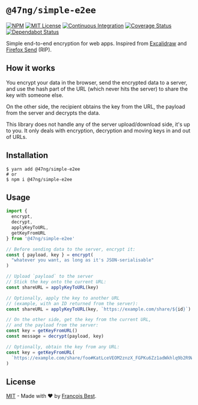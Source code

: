 # `@47ng/simple-e2ee`

[![NPM](https://img.shields.io/npm/v/@47ng/simple-e2ee?color=red)](https://www.npmjs.com/package/@47ng/simple-e2ee)
[![MIT License](https://img.shields.io/github/license/47ng/simple-e2ee.svg?color=blue)](https://github.com/47ng/simple-e2ee/blob/next/LICENSE)
[![Continuous Integration](https://github.com/47ng/simple-e2ee/workflows/Continuous%20Integration/badge.svg?branch=next)](https://github.com/47ng/simple-e2ee/actions)
[![Coverage Status](https://coveralls.io/repos/github/47ng/simple-e2ee/badge.svg?branch=next)](https://coveralls.io/github/47ng/simple-e2ee?branch=next)
[![Dependabot Status](https://api.dependabot.com/badges/status?host=github&repo=47ng/simple-e2ee)](https://dependabot.com)

Simple end-to-end encryption for web apps. Inspired from [Excalidraw](https://excalidraw.com) and [Firefox Send](https://github.com/mozilla/send) (RIP).

## How it works

You encrypt your data in the browser, send the encrypted data
to a server, and use the hash part of the URL (which never
hits the server) to share the key with someone else.

On the other side, the recipient obtains the key from the URL,
the payload from the server and decrypts the data.

This library does not handle any of the server upload/download
side, it's up to you. It only deals with encryption, decryption
and moving keys in and out of URLs.

## Installation

```shell
$ yarn add @47ng/simple-e2ee
# or
$ npm i @47ng/simple-e2ee
```

## Usage

```ts
import {
  encrypt,
  decrypt,
  applyKeyToURL,
  getKeyFromURL
} from '@47ng/simple-e2ee'

// Before sending data to the server, encrypt it:
const { payload, key } = encrypt(
  "whatever you want, as long as it's JSON-serialisable"
)

// Upload `payload` to the server
// Stick the key onto the current URL:
const shareURL = applyKeyToURL(key)

// Optionally, apply the key to another URL
// (example, with an ID returned from the server):
const shareURL = applyKeyToURL(key, `https://example.com/share/${id}`)

// On the other side, get the key from the current URL,
// and the payload from the server:
const key = getKeyFromURL()
const message = decrypt(payload, key)

// Optionally, obtain the key from any URL:
const key = getKeyFromURL(
  `https://example.com/share/foo#KatLceVEOM2znzX_FGPKu6Zz1adWkhlq9b2R9WRjUsM=`
)
```

## License

[MIT](https://github.com/47ng/simple-e2ee/blob/master/LICENSE) - Made with ❤️ by [François Best](https://francoisbest.com).
